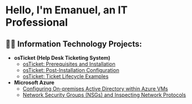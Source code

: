 <h1>Hello, I'm Emanuel, an IT Professional

<h2>👨‍💻 Information Technology Projects:</h2>

- <b>osTicket (Help Desk Ticketing System)</b>
  - [osTicket: Prerequisites and Installation](https://github.com/elamikins25/osticket-prereqs)
  - [osTicket: Post-Installation Configuration](https://github.com/elamikins25/post-install-config)
  - [osTicket: Ticket Lifecycle Examples](https://github.com/elamikins25/ticket-lifecycle)
- <b>Microsoft Azure</b>
  - [Configuring On-premises Active Directory within Azure VMs](https://github.com/elamikins25/configure-ad)
  - [Network Security Groups (NSGs) and Inspecting Network Protocols](https://github.com/elamikins25/azure-network-protocols)





